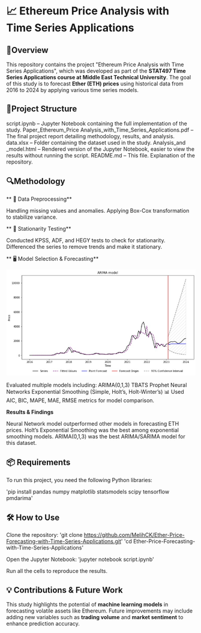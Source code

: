 # 📈 Ethereum Price Analysis with Time Series Applications

## 📝Overview

This repository contains the project "Ethereum Price Analysis with Time Series Applications", which was developed as part of the **STAT497 Time Series Applications course at Middle East Technical University**. The goal of this study is to forecast **Ether (ETH) prices** using historical data from 2016 to 2024 by applying various time series models.

## 📁Project Structure
script.ipynb – Jupyter Notebook containing the full implementation of the study.
Paper_Ethereum_Price Analysis_with_Time_Series_Applications.pdf – The final project report detailing methodology, results, and analysis.
data.xlsx – Folder containing the dataset used in the study.
Analysis_and _model.html – Rendered version of the Jupyter Notebook, easier to view the results without running the script. 
README.md – This file. Explanation of the repository.

## 🔍Methodology
** 🧹 Data Preprocessing**

Handling missing values and anomalies.
Applying Box-Cox transformation to stabilize variance.

** 🔬 Stationarity Testing**

Conducted KPSS, ADF, and HEGY tests to check for stationarity.
Differenced the series to remove trends and make it stationary.

** 🖥️ Model Selection & Forecasting**

![Arima](ARIMA_forecast.jpg)

Evaluated multiple models including:
ARIMA(0,1,3)
TBATS
Prophet
Neural Networks
Exponential Smoothing (Simple, Holt’s, Holt-Winter’s)
📊 Used AIC, BIC, MAPE, MAE, RMSE metrics for model comparison.

**Results & Findings**

Neural Network model outperformed other models in forecasting ETH prices.
Holt’s Exponential Smoothing was the best among exponential smoothing models.
ARIMA(0,1,3) was the best ARIMA/SARIMA model for this dataset.

## 📦 Requirements
To run this project, you need the following Python libraries:

'pip install pandas numpy matplotlib statsmodels scipy tensorflow pmdarima'

## 🛠️ How to Use

Clone the repository:
'git clone https://github.com/MelihCK/Ether-Price-Forecasting-with-Time-Series-Applications.git'
'cd Ether-Price-Forecasting-with-Time-Series-Applications'

Open the Jupyter Notebook:
'jupyter notebook script.ipynb'

Run all the cells to reproduce the results.

## 💡 Contributions & Future Work
This study highlights the potential of **machine learning models** in forecasting volatile assets like Ethereum.
Future improvements may include adding new variables such as **trading volume** and **market sentiment** to enhance prediction accuracy.
